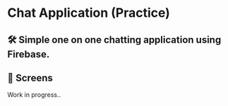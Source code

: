 # Chat Application (Practice)

<h2> 🛠️ Simple one on one chatting application using Firebase.</h2>

<h2> 📱 Screens</h2>
Work in progress..
